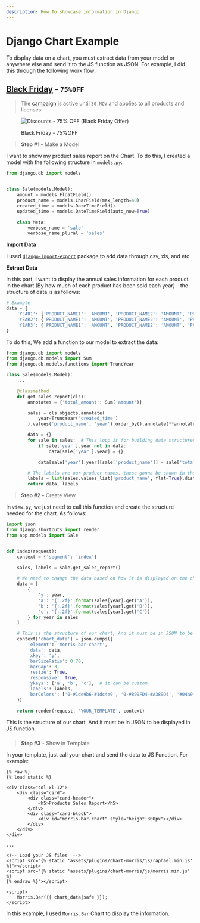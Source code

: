 ```yaml
---
description: How To showcase information in Django
---
```


# Django Chart Example

To display data on a chart, you must extract data from your model or anywhere else and send it to the JS function as JSON. For example, I did this through the following work flow:


## [Black Friday](https://appseed.us/discounts/) - `75%OFF`

> The [campaign](https://appseed.us/discounts/)  is active until `30.NOV` and applies to all products and licenses.

<figure><img src="https://user-images.githubusercontent.com/51070104/202682043-511f672d-76a2-404c-9601-ce4b77825454.jpg" alt="Discounts - 75% OFF (Black Friday Offer)"><figcaption><p>Black Friday - 75%OFF </p></figcaption></figure>


> **Step #1 -** Make a Model

I want to show my product sales report on the Chart. To do this, I created a model with the following structure in `models.py`:

```python
from django.db import models


class Sale(models.Model):
    amount = models.FloatField()
    product_name = models.CharField(max_length=40)
    created_time = models.DateTimeField()
    updated_time = models.DateTimeField(auto_now=True)

    class Meta:
        verbose_name = 'sale'
        verbose_name_plural = 'sales'
```



**Import Data**

I used [`django-import-export`](https://django-import-export.readthedocs.io/en/latest/installation.html) package to add data through csv, xls, and etc.



**Extract Data**

In this part, I want to display the annual sales information for each product in the chart (By how much of each product has been sold each year) - the structure of data is as follows:

```python
# Example
data = {
    'YEAR1': {'PRODUCT_NAME1': 'AMOUNT', 'PRODUCT_NAME2': 'AMOUNT', 'PRODUCT_NAME3': 'AMOUNT'}, 
    'YEAR2': {'PRODUCT_NAME1': 'AMOUNT', 'PRODUCT_NAME2': 'AMOUNT', 'PRODUCT_NAME3': 'AMOUNT'},
    'YEAR3': {'PRODUCT_NAME1': 'AMOUNT', 'PRODUCT_NAME2': 'AMOUNT', 'PRODUCT_NAME3': 'AMOUNT'},
}
```

To do this, We add a function to our model to extract the data:

```python
from django.db import models
from django.db.models import Sum
from django.db.models.functions import TruncYear

class Sale(models.Model):
    ...

    @classmethod
    def get_sales_report(cls):
        annotates = {'total_amount': Sum('amount')}

        sales = cls.objects.annotate(
            year=TruncYear('created_time')
        ).values('product_name', 'year').order_by().annotate(**annotates)

        data = {}
        for sale in sales:  # This loop is for building data structures.
            if sale['year'].year not in data:
                data[sale['year'].year] = {}

            data[sale['year'].year][sale['product_name']] = sale['total_amount']

        # The labels are our product names. these gonna be shown in the chart
        labels = list(sales.values_list('product_name', flat=True).distinct())
        return data, labels
```



> **Step #2 -**  Create View

In `view.py`, we just need to call this function and create the structure needed for the chart. As follows:

```python
import json
from django.shortcuts import render
from app.models import Sale


def index(request):
    context = {'segment': 'index'}

    sales, labels = Sale.get_sales_report()

    # We need to change the data based on how it is displayed on the chart.
    data = [
        {
            'y': year,
            'a': '{:.2f}'.format(sales[year].get('A')),
            'b': '{:.2f}'.format(sales[year].get('B')),
            'c': '{:.2f}'.format(sales[year].get('C'))
        } for year in sales
    ]

    # This is the structure of our chart, And it must be in JSON to be displayed in JS function.
    context['chart_data'] = json.dumps({
        'element': 'morris-bar-chart',
        'data': data,
        'xkey': 'y',
        'barSizeRatio': 0.70,
        'barGap': 3,
        'resize': True,
        'responsive': True,
        'ykeys': ['a', 'b', 'c'],  # it can be custom
        'labels': labels,
        'barColors': ['0-#1de9b6-#1dc4e9', '0-#899FD4-#A389D4', '#04a9f5']  # it can be custom
    })

    return render(request, 'YOUR_TEMPLATE', context)
```

This is the structure of our chart, And it must be in JSON to be displayed in JS function.

###

> **Step #3** - Show in Template

In your template, just call your chart and send the data to JS Function. For example:

```markup
{% raw %}
{% load static %}

<div class="col-xl-12">
    <div class="card">
        <div class="card-header">
            <h5>Products Sales Report</h5>
        </div>
        <div class="card-block">
            <div id="morris-bar-chart" style="height:300px"></div>
        </div>
    </div>
</div>

...

<!-- Load your JS files  -->
<script src="{% static 'assets/plugins/chart-morris/js/raphael.min.js' %}"></script>
<script src="{% static 'assets/plugins/chart-morris/js/morris.min.js' %}
{% endraw %}"></script>

<script>
    Morris.Bar({{ chart_data|safe }});
</script>
```

In this example, I used `Morris.Bar` Chart to display the information.

